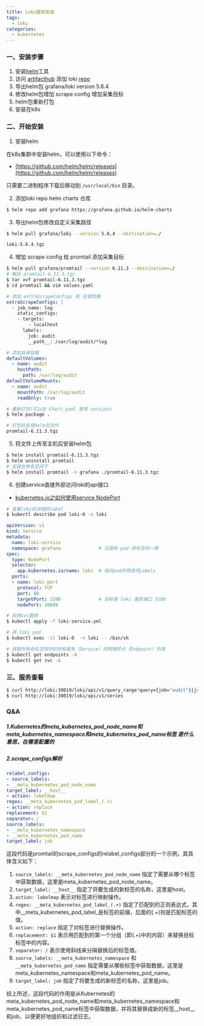 ```yaml
---
title: Loki服务安装
tags:
  - loki
categories:
  - kubernetes
---
```


### 一、安装步骤

1. 安装[helm](https://github.com/helm/helm/releases)工具
2. 访问 [artifacthub](https://artifacthub.io/) 添加 loki [repo](https://artifacthub.io/packages/helm/grafana/loki?modal=install)
3. 导出helm包 grafana/loki version 5.6.4
4. 修改helm包增加 scrape config 增加采集目标
5. helm包重新打包
6. 安装在k8s

### 二、开始安装

1. 安装helm

在k8s集群中安装helm，可以使用以下命令：

- [https://github.com/helm/helm/releases](https://github.com/helm/helm/releases)

只需要二进制程序下载后移动到 `/usr/local/bin` 目录。


2. 添加loki repo helm charts 仓库

``` bash
$ helm repo add grafana https://grafana.github.io/helm-charts
```

3. 导出helm包修改自定义采集路径

``` bash
$ helm pull grafana/loki --version 5.6.4 --destination=./

loki-5.6.4.tgz
```

4. 增加 scrape config 给 promtail 添加采集目标

``` bash
$ helm pull grafana/promtail --version 6.11.3 --destination=./
# 解压 promtail-6.11.3.tgz
$ tar xvf promtail-6.11.3.tgz
$ cd promtail && vim values.yaml
```
``` yml
# 添加 extraScrapeConfigs 和 目录挂载
extraScrapeConfigs: |
  - job_name: log
    static_configs:
    - targets:
        - localhost
      labels:
        job: audit
        __path__: /var/log/audit/*log
```

``` yml
# 添加目录挂载
defaultVolumes:
  - name: audit
    hostPath:
      path: /var/log/audit
defaultVolumeMounts:
  - name: audit
    mountPath: /var/log/audit
    readOnly: true
```

``` bash
# 重新打包(可以在 Chart.yaml 更改 version)
$ helm package .

# 打包后生成helm包文件
promtail-6.11.3.tgz 
```

5. 将文件上传至主机后安装helm包

``` bash
$ helm install promtail-6.11.3.tgz 
$ helm uninstall promtail
# 安装在命名空间下
$ helm install promtail -n grafana ./promtail-6.11.3.tgz 
```

6. 创建service直接外部访问loki的api接口

- [kubernetes.io之如何使用service NodePort](https://kubernetes.io/zh-cn/docs/concepts/services-networking/service/)

``` bash
# 查看loki的详细的label
$ kubectl describe pod loki-0 -n loki
```

``` yml
apiVersion: v1
kind: Service
metadata:
  name: loki-service
  namespace: grafana              # 注意和 pod 命名空间一致
spec:
  type: NodePort
  selector:
    app.kubernetes.io/name: loki  # 指向pod的筛选项Labels
  ports:
  - name: loki-port
    protocol: TCP
    port: 80
    targetPort: 3100              # 目标是 loki 服务端口 3100
    nodePort: 30009
```

``` bash
# 应用svc服务
$ kubectl apply -f loki-service.yml

# 进 loki pod
$ kubectl exec -it loki-0  -n loki -- /bin/sh

# 获取所有命名空间中的所有服务（Service）的网络终点（Endpoint）列表
$ kubectl get endpoints -A
$ kubectl get svc -A
```

### 三、服务查看

``` bash
$ curl http://loki:30019/loki/api/v1/query_range?query={job="audit"}|json
$ curl http://loki:30019/loki/api/v1/series
```

### Q&A

##### 1.Kubernetes的meta_kubernetes_pod_node_name和meta_kubernetes_namespace和meta_kubernetes_pod_name标签 是什么意思，在哪里配置的

##### 2.scrape_configs解析

``` yml
relabel_configs:
- source_labels:
- __meta_kubernetes_pod_node_name
target_label: __host__
- action: labelmap
regex: __meta_kubernetes_pod_label_(.+)
- action: replace
replacement: $1
separator: /
source_labels:
- __meta_kubernetes_namespace
- __meta_kubernetes_pod_name
target_label: job
```

这段代码是promtail的scrape_configs的relabel_configs部分的一个示例，其具体含义如下：

1. `source_labels: __meta_kubernetes_pod_node_name` 指定了需要从哪个标签中获取数据，这里是meta_kubernetes_pod_node_name。
2. `target_label: __host__` 指定了将要生成的新标签的名称，这里是host。
3. `action: labelmap` 表示对标签进行映射操作。
4. `regex: __meta_kubernetes_pod_label_(.+)` 指定了匹配到的正则表达式，其中__meta_kubernetes_pod_label_是标签的前缀，后面的(.+)则是匹配标签的值。
5. `action: replace` 指定了对标签进行替换操作。
6. `replacement: $1` 表示用匹配到的第一个分组（即(.+)中的内容）来替换目标标签中的内容。
7. `separator: /` 表示使用斜线来分隔替换后的标签值。
8. `source_labels: __meta_kubernetes_namespace` 和 `__meta_kubernetes_pod_name` 指定需要从哪些标签中获取数据，这里是meta_kubernetes_namespace和meta_kubernetes_pod_name。
9. `target_label: job` 指定了将要生成的新标签的名称，这里是job。

综上所述，这段代码的作用是从Kubernetes的meta_kubernetes_pod_node_name和meta_kubernetes_namespace和meta_kubernetes_pod_name标签中获取数据，并将其替换成新的标签__host__和job，以便更好地组织和过滤日志。
